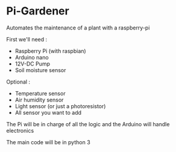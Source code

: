 # Pi-Gardener
Automates the maintenance of a plant with a raspberry-pi

First we'll need :
  - Raspberry Pi (with raspbian)
  - Arduino nano
  - 12V-DC Pump
  - Soil moisture sensor
 
Optional :
  - Temperature sensor
  - Air humidity sensor
  - Light sensor (or just a photoresistor)
  - All sensor you want to add
  


The Pi will be in charge of all the logic and the Arduino will handle electronics

The main code will be in python 3  
